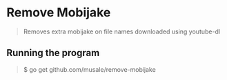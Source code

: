 # Remove Mobijake
> Removes extra mobijake on file names downloaded using youtube-dl

## Running the program
> $ go get github.com/musale/remove-mobijake
